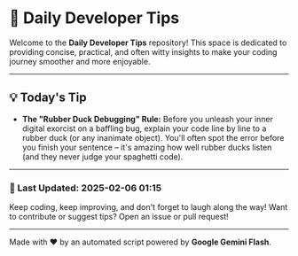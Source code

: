 
# 🌟 Daily Developer Tips

Welcome to the **Daily Developer Tips** repository! This space is dedicated to providing concise, practical, and often witty insights to make your coding journey smoother and more enjoyable.

---

## 💡 Today's Tip

- **The "Rubber Duck Debugging" Rule:** Before you unleash your inner digital exorcist on a baffling bug, explain your code line by line to a rubber duck (or any inanimate object).  You'll often spot the error before you finish your sentence – it's amazing how well rubber ducks listen (and they never judge your spaghetti code).

---

### 📅 Last Updated: 2025-02-06 01:15

Keep coding, keep improving, and don't forget to laugh along the way! Want to contribute or suggest tips? Open an issue or pull request!

---

Made with ❤️ by an automated script powered by **Google Gemini Flash**.
